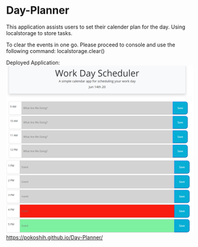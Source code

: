 # Day-Planner

This application assists users to set their calender plan for the day.
Using localstorage to store tasks.

To clear the events in one go.
Please proceed to console and use the following command:
localstorage.clear()


Deployed Application:
<img src=Assets/example.png>
<img src=Assets/example2.png>
https://pokoshih.github.io/Day-Planner/
